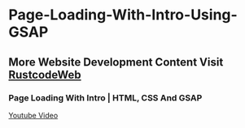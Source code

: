 # Page-Loading-With-Intro-Using-GSAP

## More Website Development Content Visit [RustcodeWeb](https://www.rustcodeweb.com/)

### Page Loading With Intro | HTML, CSS And GSAP
[Youtube Video](https://youtu.be/zM022EnNmVU)
